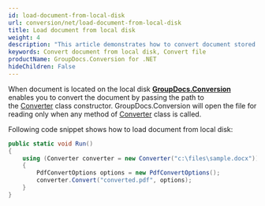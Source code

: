 ```yaml
---
id: load-document-from-local-disk
url: conversion/net/load-document-from-local-disk
title: Load document from local disk
weight: 4
description: "This article demonstrates how to convert document stored at local disk using GroupDocs.Conversion for .NET API."
keywords: Convert document from local disk, Convert file
productName: GroupDocs.Conversion for .NET
hideChildren: False
---
```

When document is located on the local disk [**GroupDocs.Conversion**](https://products.groupdocs.com/conversion/net) enables you to convert the document by passing the path to the [Converter](https://apireference.groupdocs.com/net/conversion/groupdocs.conversion/converter) class constructor. GroupDocs.Conversion will open the file for reading only when any method of [Converter](https://apireference.groupdocs.com/net/conversion/groupdocs.conversion/converter) class is called.

Following code snippet shows how to load document from local disk:

```csharp
public static void Run()
{
    using (Converter converter = new Converter("c:\files\sample.docx")) 
    {
        PdfConvertOptions options = new PdfConvertOptions();
        converter.Convert("converted.pdf", options);
    }
}
```
